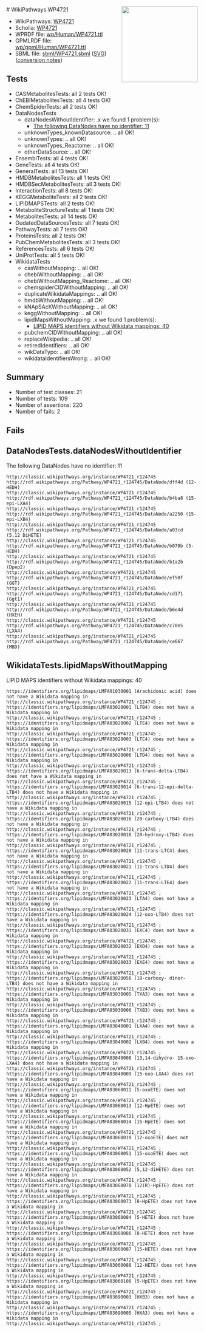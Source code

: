 <img style="float: right; width: 200px" src="../logo.png" />
# WikiPathways WP4721

* WikiPathways: [WP4721](https://identifiers.org/wikipathways:WP4721)
* Scholia: [WP4721](https://scholia.toolforge.org/wikipathways/WP4721)
* WPRDF file: [wp/Human/WP4721.ttl](../wp/Human/WP4721.ttl)
* GPMLRDF file: [wp/gpml/Human/WP4721.ttl](../wp/gpml/Human/WP4721.ttl)
* SBML file: [sbml/WP4721.sbml](../sbml/WP4721.sbml) ([SVG](../sbml/WP4721.svg)) ([conversion notes](../sbml/WP4721.txt))

## Tests
* CASMetabolitesTests: all 2 tests OK!
* ChEBIMetabolitesTests: all 4 tests OK!
* ChemSpiderTests: all 2 tests OK!
* DataNodesTests
    * dataNodesWithoutIdentifier: .x we found 1 problem(s):
        * [The following DataNodes have no identifier: 11](#8792c491)
    * unknownTypes_knownDatasource: .. all OK!
    * unknownTypes: .. all OK!
    * unknownTypes_Reactome: .. all OK!
    * otherDataSource: .. all OK!
* EnsemblTests: all 4 tests OK!
* GeneTests: all 4 tests OK!
* GeneralTests: all 13 tests OK!
* HMDBMetabolitesTests: all 1 tests OK!
* HMDBSecMetabolitesTests: all 3 tests OK!
* InteractionTests: all 8 tests OK!
* KEGGMetaboliteTests: all 2 tests OK!
* LIPIDMAPSTests: all 2 tests OK!
* MetaboliteStructureTests: all 1 tests OK!
* MetabolitesTests: all 14 tests OK!
* OudatedDataSourcesTests: all 7 tests OK!
* PathwayTests: all 7 tests OK!
* ProteinsTests: all 2 tests OK!
* PubChemMetabolitesTests: all 3 tests OK!
* ReferencesTests: all 6 tests OK!
* UniProtTests: all 5 tests OK!
* WikidataTests
    * casWithoutMapping: .. all OK!
    * chebiWithoutMapping: .. all OK!
    * chebiWithoutMapping_Reactome: .. all OK!
    * chemspiderCIDWithoutMapping: .. all OK!
    * duplicateWikidataMappings: .. all OK!
    * hmdbWithoutMapping: .. all OK!
    * kNApSAcKWithoutMapping: .. all OK!
    * keggWithoutMapping: .. all OK!
    * lipidMapsWithoutMapping: .x we found 1 problem(s):
        * [LIPID MAPS identifiers without Wikidata mappings: 40](#41c16d6c)
    * pubchemCIDWithoutMapping: .. all OK!
    * replaceWikipedia: .. all OK!
    * retiredIdentifiers: .. all OK!
    * wikDataTypo: .. all OK!
    * wikidataIdentifiersWrong: .. all OK!


## Summary

* Number of test classes: 21
* Number of tests: 109
* Number of assertions: 220
* Number of fails: 2

## Fails

<a name="8792c491" />

## DataNodesTests.dataNodesWithoutIdentifier

The following DataNodes have no identifier: 11
```
http://classic.wikipathways.org/instance/WP4721_r124745 http://rdf.wikipathways.org/Pathway/WP4721_r124745/DataNode/dff4d (12-HEDH)
http://classic.wikipathways.org/instance/WP4721_r124745 http://rdf.wikipathways.org/Pathway/WP4721_r124745/DataNode/b4ba8 (15-epi-LXA4)
http://classic.wikipathways.org/instance/WP4721_r124745 http://rdf.wikipathways.org/Pathway/WP4721_r124745/DataNode/a2250 (15-epi-LXB4)
http://classic.wikipathways.org/instance/WP4721_r124745 http://rdf.wikipathways.org/Pathway/WP4721_r124745/DataNode/a03cd (5,12 DiHETE)
http://classic.wikipathways.org/instance/WP4721_r124745 http://rdf.wikipathways.org/Pathway/WP4721_r124745/DataNode/b070b (5-HEDH)
http://classic.wikipathways.org/instance/WP4721_r124745 http://rdf.wikipathways.org/Pathway/WP4721_r124745/DataNode/b1a2b (Dpep2)
http://classic.wikipathways.org/instance/WP4721_r124745 http://rdf.wikipathways.org/Pathway/WP4721_r124745/DataNode/ef50f (GGT)
http://classic.wikipathways.org/instance/WP4721_r124745 http://rdf.wikipathways.org/Pathway/WP4721_r124745/DataNode/cd171 (Ggt1)
http://classic.wikipathways.org/instance/WP4721_r124745 http://rdf.wikipathways.org/Pathway/WP4721_r124745/DataNode/b6e4d (HXEH)
http://classic.wikipathways.org/instance/WP4721_r124745 http://rdf.wikipathways.org/Pathway/WP4721_r124745/DataNode/c70e5 (LXA4)
http://classic.wikipathways.org/instance/WP4721_r124745 http://rdf.wikipathways.org/Pathway/WP4721_r124745/DataNode/ce667 (MBD)
```

<a name="41c16d6c" />

## WikidataTests.lipidMapsWithoutMapping

LIPID MAPS identifiers without Wikidata mappings: 40
```
https://identifiers.org/lipidmaps/LMFA01030001 (Arachidonic acid) does not have a Wikidata mapping in http://classic.wikipathways.org/instance/WP4721_r124745 ; 
https://identifiers.org/lipidmaps/LMFA03020001 (LTB4) does not have a Wikidata mapping in http://classic.wikipathways.org/instance/WP4721_r124745 ; 
https://identifiers.org/lipidmaps/LMFA03020002 (LTE4) does not have a Wikidata mapping in http://classic.wikipathways.org/instance/WP4721_r124745 ; 
https://identifiers.org/lipidmaps/LMFA03020003 (LTC4) does not have a Wikidata mapping in http://classic.wikipathways.org/instance/WP4721_r124745 ; 
https://identifiers.org/lipidmaps/LMFA03020006 (LTD4) does not have a Wikidata mapping in http://classic.wikipathways.org/instance/WP4721_r124745 ; 
https://identifiers.org/lipidmaps/LMFA03020013 (6-trans-delta-LTB4) does not have a Wikidata mapping in http://classic.wikipathways.org/instance/WP4721_r124745 ; 
https://identifiers.org/lipidmaps/LMFA03020014 (6-trans-12-epi-delta-LTB4) does not have a Wikidata mapping in http://classic.wikipathways.org/instance/WP4721_r124745 ; 
https://identifiers.org/lipidmaps/LMFA03020015 (12-epi-LTB4) does not have a Wikidata mapping in http://classic.wikipathways.org/instance/WP4721_r124745 ; 
https://identifiers.org/lipidmaps/LMFA03020016 (20-carboxy-LTB4) does not have a Wikidata mapping in http://classic.wikipathways.org/instance/WP4721_r124745 ; 
https://identifiers.org/lipidmaps/LMFA03020018 (20-hydroxy-LTB4) does not have a Wikidata mapping in http://classic.wikipathways.org/instance/WP4721_r124745 ; 
https://identifiers.org/lipidmaps/LMFA03020020 (11-trans-LTC4) does not have a Wikidata mapping in http://classic.wikipathways.org/instance/WP4721_r124745 ; 
https://identifiers.org/lipidmaps/LMFA03020021 (11-trans-LTD4) does not have a Wikidata mapping in http://classic.wikipathways.org/instance/WP4721_r124745 ; 
https://identifiers.org/lipidmaps/LMFA03020022 (11-trans-LTE4) does not have a Wikidata mapping in http://classic.wikipathways.org/instance/WP4721_r124745 ; 
https://identifiers.org/lipidmaps/LMFA03020023 (LTA4) does not have a Wikidata mapping in http://classic.wikipathways.org/instance/WP4721_r124745 ; 
https://identifiers.org/lipidmaps/LMFA03020024 (12-oxo-LTB4) does not have a Wikidata mapping in http://classic.wikipathways.org/instance/WP4721_r124745 ; 
https://identifiers.org/lipidmaps/LMFA03020031 (EXC4) does not have a Wikidata mapping in http://classic.wikipathways.org/instance/WP4721_r124745 ; 
https://identifiers.org/lipidmaps/LMFA03020032 (EXD4) does not have a Wikidata mapping in http://classic.wikipathways.org/instance/WP4721_r124745 ; 
https://identifiers.org/lipidmaps/LMFA03020033 (EXE4) does not have a Wikidata mapping in http://classic.wikipathways.org/instance/WP4721_r124745 ; 
https://identifiers.org/lipidmaps/LMFA03020056 (18-carboxy- dinor-LTB4) does not have a Wikidata mapping in http://classic.wikipathways.org/instance/WP4721_r124745 ; 
https://identifiers.org/lipidmaps/LMFA03030005 (TXA3) does not have a Wikidata mapping in http://classic.wikipathways.org/instance/WP4721_r124745 ; 
https://identifiers.org/lipidmaps/LMFA03030006 (TXB3) does not have a Wikidata mapping in http://classic.wikipathways.org/instance/WP4721_r124745 ; 
https://identifiers.org/lipidmaps/LMFA03040001 (LXA4) does not have a Wikidata mapping in http://classic.wikipathways.org/instance/WP4721_r124745 ; 
https://identifiers.org/lipidmaps/LMFA03040002 (LXB4) does not have a Wikidata mapping in http://classic.wikipathways.org/instance/WP4721_r124745 ; 
https://identifiers.org/lipidmaps/LMFA03040008 (13,14-dihydro- 15-oxo-LXA4) does not have a Wikidata mapping in http://classic.wikipathways.org/instance/WP4721_r124745 ; 
https://identifiers.org/lipidmaps/LMFA03040009 (15-oxo-LXA4) does not have a Wikidata mapping in http://classic.wikipathways.org/instance/WP4721_r124745 ; 
https://identifiers.org/lipidmaps/LMFA03060011 (5-oxoETE) does not have a Wikidata mapping in http://classic.wikipathways.org/instance/WP4721_r124745 ; 
https://identifiers.org/lipidmaps/LMFA03060013 (12-HpETE) does not have a Wikidata mapping in http://classic.wikipathways.org/instance/WP4721_r124745 ; 
https://identifiers.org/lipidmaps/LMFA03060014 (15-HpETE) does not have a Wikidata mapping in http://classic.wikipathways.org/instance/WP4721_r124745 ; 
https://identifiers.org/lipidmaps/LMFA03060019 (12-oxoETE) does not have a Wikidata mapping in http://classic.wikipathways.org/instance/WP4721_r124745 ; 
https://identifiers.org/lipidmaps/LMFA03060051 (15-oxoETE) does not have a Wikidata mapping in http://classic.wikipathways.org/instance/WP4721_r124745 ; 
https://identifiers.org/lipidmaps/LMFA03060052 (5,12-diHETE) does not have a Wikidata mapping in http://classic.wikipathways.org/instance/WP4721_r124745 ; 
https://identifiers.org/lipidmaps/LMFA03060070 (12(R)-HpETE) does not have a Wikidata mapping in http://classic.wikipathways.org/instance/WP4721_r124745 ; 
https://identifiers.org/lipidmaps/LMFA03060073 (8-HpETE) does not have a Wikidata mapping in http://classic.wikipathways.org/instance/WP4721_r124745 ; 
https://identifiers.org/lipidmaps/LMFA03060084 (5-HETE) does not have a Wikidata mapping in http://classic.wikipathways.org/instance/WP4721_r124745 ; 
https://identifiers.org/lipidmaps/LMFA03060086 (8-HETE) does not have a Wikidata mapping in http://classic.wikipathways.org/instance/WP4721_r124745 ; 
https://identifiers.org/lipidmaps/LMFA03060087 (15-HETE) does not have a Wikidata mapping in http://classic.wikipathways.org/instance/WP4721_r124745 ; 
https://identifiers.org/lipidmaps/LMFA03060088 (12-HETE) does not have a Wikidata mapping in http://classic.wikipathways.org/instance/WP4721_r124745 ; 
https://identifiers.org/lipidmaps/LMFA03060108 (5-HpETE) does not have a Wikidata mapping in http://classic.wikipathways.org/instance/WP4721_r124745 ; 
https://identifiers.org/lipidmaps/LMFA03090003 (HXB3) does not have a Wikidata mapping in http://classic.wikipathways.org/instance/WP4721_r124745 ; 
https://identifiers.org/lipidmaps/LMFA03090005 (HXA3) does not have a Wikidata mapping in http://classic.wikipathways.org/instance/WP4721_r124745 ; 
```

